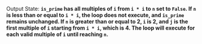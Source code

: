 Output State: **`is_prime` has all multiples of `i` from `i * i` to `n` set to `False`. If `n` is less than or equal to `i * i`, the loop does not execute, and `is_prime` remains unchanged. If `n` is greater than or equal to 2, `i` is 2, and `j` is the first multiple of `i` starting from `i * i`, which is 4. The loop will execute for each valid multiple of `i` until reaching `n`.**